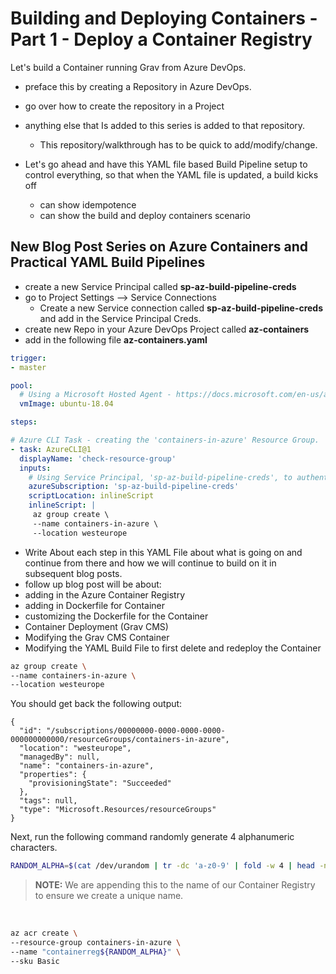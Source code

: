 # Building and Deploying Containers - Part 1 - Deploy a Container Registry

Let's build a Container running Grav from Azure DevOps.

- preface this by creating a Repository in Azure DevOps.
- go over how to create the repository in a Project
- anything else that Is added to this series is added to that repository.
  - This repository/walkthrough has to be quick to add/modify/change.

- Let's go ahead and have this YAML file based Build Pipeline setup to control everything, so that when the YAML file is updated, a build kicks off
  - can show idempotence
  - can show the build and deploy containers scenario

## New Blog Post Series on Azure Containers and Practical YAML Build Pipelines

- create a new Service Principal called **sp-az-build-pipeline-creds**
- go to Project Settings --> Service Connections
  - Create a new Service connection called **sp-az-build-pipeline-creds** and add in the Service Principal Creds.
- create new Repo in your Azure DevOps Project called **az-containers**
- add in the following file **az-containers.yaml**

```yaml
trigger:
- master

pool:
  # Using a Microsoft Hosted Agent - https://docs.microsoft.com/en-us/azure/devops/pipelines/agents/hosted?view=azure-devops
  vmImage: ubuntu-18.04

steps:

# Azure CLI Task - creating the 'containers-in-azure' Resource Group.
- task: AzureCLI@1
  displayName: 'check-resource-group'
  inputs:
    # Using Service Principal, 'sp-az-build-pipeline-creds', to authenticate to the Subscription.
    azureSubscription: 'sp-az-build-pipeline-creds'
    scriptLocation: inlineScript
    inlineScript: |
     az group create \
     --name containers-in-azure \
     --location westeurope
```

- Write About each step in this YAML File about what is going on and continue from there and how we will continue to build on it in subsequent blog posts.
- follow up blog post will be about:
- adding in the Azure Container Registry
- adding in Dockerfile for Container
- customizing the Dockerfile for the Container
- Container Deployment (Grav CMS)
- Modifying the Grav CMS Container
- Modifying the YAML Build File to first delete and redeploy the Container



```bash
az group create \
--name containers-in-azure \
--location westeurope
```

You should get back the following output:

```console
{
  "id": "/subscriptions/00000000-0000-0000-0000-000000000000/resourceGroups/containers-in-azure",
  "location": "westeurope",
  "managedBy": null,
  "name": "containers-in-azure",
  "properties": {
    "provisioningState": "Succeeded"
  },
  "tags": null,
  "type": "Microsoft.Resources/resourceGroups"
}
```

Next, run the following command randomly generate 4 alphanumeric characters.

```bash
RANDOM_ALPHA=$(cat /dev/urandom | tr -dc 'a-z0-9' | fold -w 4 | head -n 1)
```

> **NOTE:** We are appending this to the name of our Container Registry to ensure we create a unique name.

<br />

```bash
az acr create \
--resource-group containers-in-azure \
--name "containerreg${RANDOM_ALPHA}" \
--sku Basic
```
